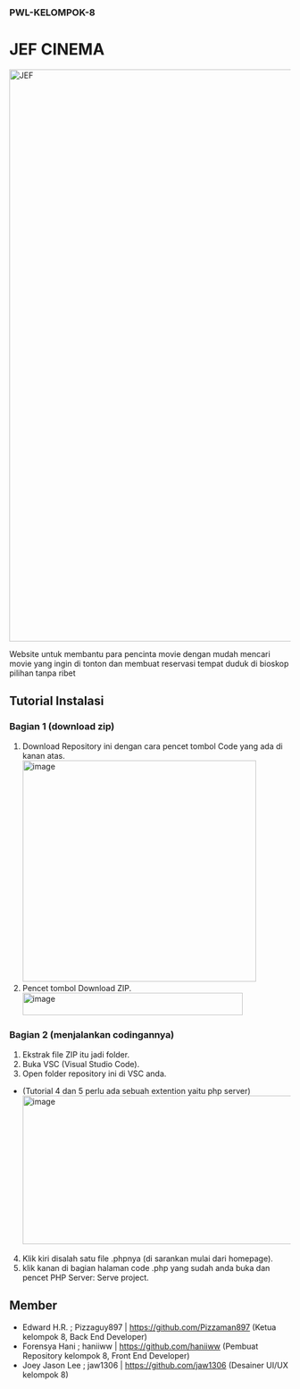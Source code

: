 ### PWL-KELOMPOK-8
# JEF CINEMA

<img width="1024" height="1024" alt="JEF" src="https://github.com/user-attachments/assets/a5ad2a1e-5963-4465-af9d-905a115f60b1" />

Website untuk membantu para pencinta movie dengan mudah mencari movie yang ingin di tonton dan membuat reservasi tempat duduk di bioskop pilihan tanpa ribet

## Tutorial Instalasi
### Bagian 1 (download zip)
1. Download Repository ini dengan cara pencet tombol Code yang ada di kanan atas.
   <img width="418" height="396" alt="image" src="https://github.com/user-attachments/assets/1ae553cb-0958-48e9-addb-3533cac66b57" />
2. Pencet tombol Download ZIP.
   <img width="394" height="40" alt="image" src="https://github.com/user-attachments/assets/2bbde0e9-b1e1-4f9f-bf86-16a6e9f40a7c" />

### Bagian 2 (menjalankan codingannya)
1. Ekstrak file ZIP itu jadi folder.
2. Buka VSC (Visual Studio Code).
3. Open folder repository ini di VSC anda.
- (Tutorial 4 dan 5 perlu ada sebuah extention yaitu php server)
  <img width="1141" height="266" alt="image" src="https://github.com/user-attachments/assets/e05cc372-2a52-446f-876d-f5dd007861ee" />
4. Klik kiri disalah satu file .phpnya (di sarankan mulai dari homepage).
5. klik kanan di bagian halaman code .php yang sudah anda buka dan pencet PHP Server: Serve project.

## Member
- Edward H.R. ; Pizzaguy897 | https://github.com/Pizzaman897 (Ketua kelompok 8, Back End Developer)
- Forensya Hani ; haniiww | https://github.com/haniiww (Pembuat Repository kelompok 8, Front End Developer)
- Joey Jason Lee ; jaw1306 | https://github.com/jaw1306 (Desainer UI/UX kelompok 8)
